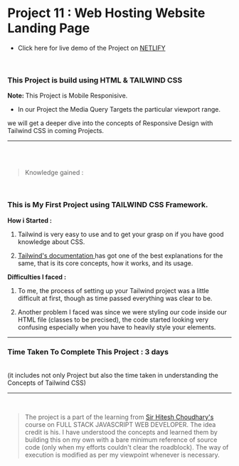 # Project 11 : Web Hosting Website  Landing Page

- Click here for live demo of the Project on [ NETLIFY ](https://parikshit-tailwind-11.netlify.app/ "Parikshit Project 11")

<br/>

###  This Project is build using HTML & TAILWIND CSS  

<b> Note: </b>  This Project is Mobile Responisive. 
 - In our Project the Media Query Targets  the particular viewport range.
 
we will get a deeper dive into the concepts of Responsive Design with Tailwind CSS in coming Projects.
***

<br/>


<br/>

>Knowledge gained :

<br/>

### This is My First Project using TAILWIND CSS Framework.

<b>How i Started :</b>

1. Tailwind is very easy to use and to get your grasp on if you have good knowledge about CSS.

2. [ Tailwind's documentation ](https://tailwindcss.com/docs/installation) has got one of the best explanations for the same, that is its core concepts, how it works, and its usage.

<b>Difficulties I faced :</b>

1. To me, the process of setting up your Tailwind project was a little difficult at first, though as time passed everything was clear to be.


2. Another problem I faced was since we were styling our code inside our HTML file (classes to be precised), the code started looking very confusing especially when you have to heavily style your elements.

***

### <b>Time Taken To Complete This Project : 3 days </b> 
<br/> (it includes not only Project but also the time taken in understanding the Concepts of Tailwind CSS)

***

<br>

>The project is a part of the learning from  [ Sir Hitesh Choudhary's ](https://github.com/hiteshchoudhary) course on FULL STACK JAVASCRIPT WEB DEVELOPER. The idea credit is his. I have understood the concepts and learned them by building this on my own with a bare minimum reference of source code (only when my efforts couldn't clear the roadblock). The way of execution is modified as per my viewpoint whenever is necessary.









